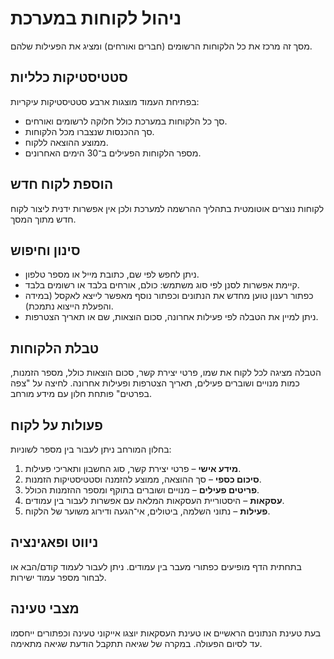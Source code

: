 # ניהול לקוחות במערכת

מסך זה מרכז את כל הלקוחות הרשומים (חברים ואורחים) ומציג את הפעילות שלהם.

## סטטיסטיקות כלליות
בפתיחת העמוד מוצגות ארבע סטטיסטיקות עיקריות:
- סך כל הלקוחות במערכת כולל חלוקה לרשומים ואורחים.
- סך ההכנסות שנצברו מכל הלקוחות.
- ממוצע ההוצאה ללקוח.
- מספר הלקוחות הפעילים ב־30 הימים האחרונים.

## הוספת לקוח חדש
לקוחות נוצרים אוטומטית בתהליך ההרשמה למערכת ולכן אין אפשרות ידנית ליצור לקוח חדש מתוך המסך.

## סינון וחיפוש
- ניתן לחפש לפי שם, כתובת מייל או מספר טלפון.
- קיימת אפשרות לסנן לפי סוג משתמש: כולם, אורחים בלבד או רשומים בלבד.
- כפתור רענון טוען מחדש את הנתונים וכפתור נוסף מאפשר לייצא לאקסל (במידה והפעלת הייצוא נתמכת).
- ניתן למיין את הטבלה לפי פעילות אחרונה, סכום הוצאות, שם או תאריך הצטרפות.

## טבלת הלקוחות
הטבלה מציגה לכל לקוח את שמו, פרטי יצירת קשר, סכום הוצאות כולל, מספר הזמנות, כמות מנויים ושוברים פעילים, תאריך הצטרפות ופעילות אחרונה.
לחיצה על "צפה בפרטים" פותחת חלון עם מידע מורחב.

## פעולות על לקוח
בחלון המורחב ניתן לעבור בין מספר לשוניות:
1. **מידע אישי** – פרטי יצירת קשר, סוג החשבון ותאריכי פעילות.
2. **סיכום כספי** – סך ההוצאה, ממוצע להזמנה וסטטיסטיקות הזמנות.
3. **פריטים פעילים** – מנויים ושוברים בתוקף ומספר ההזמנות הכולל.
4. **עסקאות** – היסטוריית העסקאות המלאה עם אפשרות לעבור בין עמודים.
5. **פעילות** – נתוני השלמה, ביטולים, אי־הגעה ודירוג משוער של הלקוח.

## ניווט ופאגינציה
בתחתית הדף מופיעים כפתורי מעבר בין עמודים. ניתן לעבור לעמוד קודם/הבא או לבחור מספר עמוד ישירות.

## מצבי טעינה
בעת טעינת הנתונים הראשיים או טעינת העסקאות יוצגו אייקוני טעינה וכפתורים ייחסמו עד לסיום הפעולה. במקרה של שגיאה תתקבל הודעת שגיאה מתאימה.
